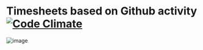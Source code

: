 # Timesheets based on Github activity [![Code Climate](https://codeclimate.com/github/kv109/github-report/badges/gpa.svg)](https://codeclimate.com/github/kv109/github-report)

![image](https://cloud.githubusercontent.com/assets/399968/11713572/81b85718-9f34-11e5-826d-49c7d2c7aba1.png)
